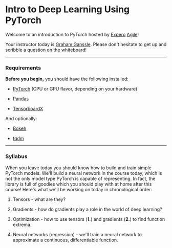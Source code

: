 # Intro to Deep Learning Using PyTorch

Welcome to an introduction to PyTorch hosted by [Expero](https://experoinc.com) [Agile](https://agilescientific.com)!

Your instructor today is [Graham Ganssle](https://www.linkedin.com/in/grahamganssle/). Please don't hesitate to get up and scribble a question on the whiteboard!

---

### Requirements

**Before you begin,** you should have the following installed:

* [PyTorch](https://github.com/pytorch/pytorch/blob/master/README.md#installation) (CPU or GPU flavor, depending on your hardware)

* [Pandas](https://pandas.pydata.org/pandas-docs/stable/install.html)

* [TensorboardX](https://github.com/lanpa/tensorboard-pytorch)

And optionally:

* [Bokeh](https://bokeh.pydata.org/en/latest/docs/installation.html)

* [tqdm](https://github.com/tqdm/tqdm#installation)

---

### Syllabus

When you leave today you should know how to build and train simple PyTorch models. We'll build a neural network in the course today, which is not the only model type PyTorch is capable of representing. In fact, the library is full of goodies which you should play with at home after this course! Here's what we'll be working on today in chronological order:

1. Tensors - what are they?

2. Gradients - how do gradients play a role in the world of deep learning?

3. Optimization - how to use tensors (**1.**) and gradients (**2.**) to find function extrema.

4. Neural networks (regression) - we'll train a neural network to approximate a continuous, differentiable function.
